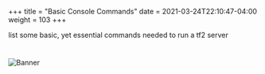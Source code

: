 +++
title = "Basic Console Commands"
date =  2021-03-24T22:10:47-04:00
weight = 103
+++

list some basic, yet essential commands needed to run a tf2 server

#
![Banner](/images/fishy.gif)